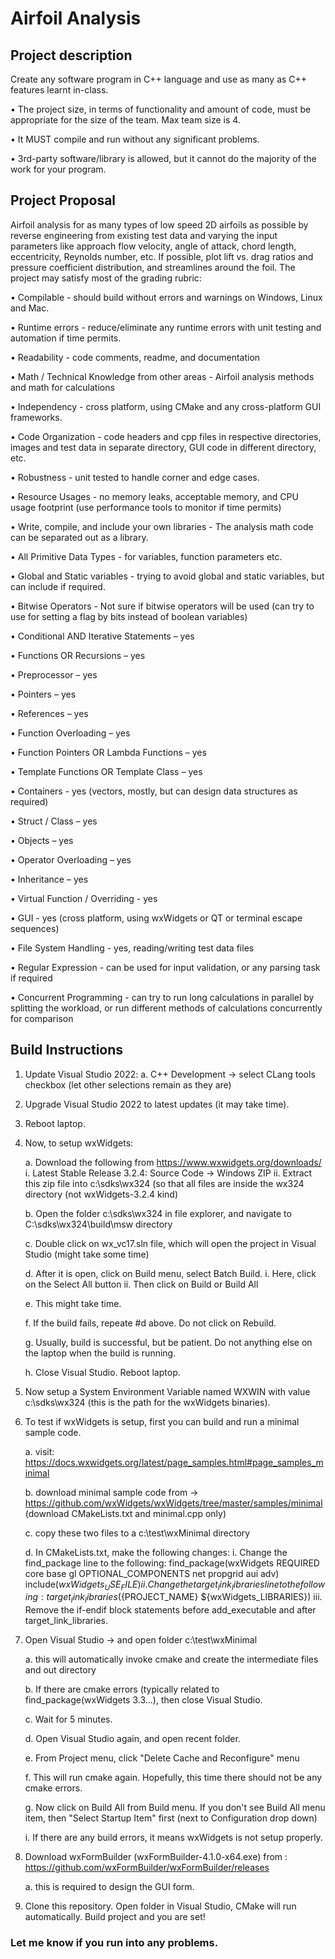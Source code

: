 # Airfoil Analysis

## Project description
Create any software program in C++ language and use as many as C++ features learnt in-class.

• The project size, in terms of functionality and amount of code, must be appropriate for the size of the team. Max team size is 4.

• It MUST compile and run without any significant problems.

• 3rd-party software/library is allowed, but it cannot do the majority of the work for your program.


## Project Proposal
Airfoil analysis for as many types of low speed 2D airfoils as possible by reverse engineering from existing test data and varying the input parameters like approach flow velocity, angle of attack, chord length, eccentricity, Reynolds number, etc. If possible, plot lift vs. drag ratios and pressure coefficient distribution, and streamlines around the foil. 
The project may satisfy most of the grading rubric:

•	Compilable - should build without errors and warnings on Windows, Linux and Mac.

•	Runtime errors - reduce/eliminate any runtime errors with unit testing and automation if time permits.

•	Readability - code comments, readme, and documentation

•	Math / Technical Knowledge from other areas - Airfoil analysis methods and math for calculations

•	Independency - cross platform, using CMake and any cross-platform GUI frameworks.

•	Code Organization - code headers and cpp files in respective directories, images and test data in separate directory, GUI code in different directory, etc.

•	Robustness - unit tested to handle corner and edge cases.

•	Resource Usages - no memory leaks, acceptable memory, and CPU usage footprint (use performance tools to monitor if time permits)

•	Write, compile, and include your own libraries - The analysis math code can be separated out as a library.

•	All Primitive Data Types - for variables, function parameters etc.

•	Global and Static variables - trying to avoid global and static variables, but can include if required.

•	Bitwise Operators - Not sure if bitwise operators will be used (can try to use for setting a flag by bits instead of boolean variables)

•	Conditional AND Iterative Statements – yes

•	Functions OR Recursions – yes

•	Preprocessor – yes

•	Pointers – yes

•	References – yes

•	Function Overloading – yes

•	Function Pointers OR Lambda Functions – yes

•	Template Functions OR Template Class – yes

•	Containers - yes (vectors, mostly, but can design data structures as required)

•	Struct / Class – yes

•	Objects – yes

•	Operator Overloading – yes

•	Inheritance – yes

•	Virtual Function / Overriding - yes

•	GUI - yes (cross platform, using wxWidgets or QT or terminal escape sequences)

•	File System Handling - yes, reading/writing test data files

•	Regular Expression - can be used for input validation, or any parsing task if required

•	Concurrent Programming - can try to run long calculations in parallel by splitting the workload, or run different methods of calculations concurrently for comparison


## Build Instructions
1. Update Visual Studio 2022:
	a.	C++ Development -> select CLang tools checkbox (let other selections remain as they are)

2.	Upgrade Visual Studio 2022 to latest updates (it may take time).

3.	Reboot laptop.

4.	Now, to setup wxWidgets:

	a.	Download the following from https://www.wxwidgets.org/downloads/
		i. Latest Stable Release 3.2.4: Source Code -> Windows ZIP
		ii. Extract this zip file into c:\sdks\wx324 (so that all files are inside the wx324 directory (not wxWidgets-3.2.4 kind)

	b.	Open the folder c:\sdks\wx324 in file explorer, and navigate to C:\sdks\wx324\build\msw directory

	c.	Double click on wx_vc17.sln file, which will open the project in Visual Studio (might take some time)

	d.	After it is open, click on Build menu, select Batch Build.
		i.	Here, click on the Select All button
		ii.	Then click on Build or Build All

	e.	This might take time.

	f.	If the build fails, repeate #d above. Do not click on Rebuild.

	g.	Usually, build is successful, but be patient. Do not anything else on the laptop when the build is running.

	h.	Close Visual Studio. Reboot laptop.


6.	Now setup a System Environment Variable named WXWIN with value c:\sdks\wx324 (this is the path for the wxWidgets binaries).

7.	To test if wxWidgets is setup, first you can build and run a minimal sample code.

	a. visit: https://docs.wxwidgets.org/latest/page_samples.html#page_samples_minimal

	b. download minimal sample code from -> https://github.com/wxWidgets/wxWidgets/tree/master/samples/minimal (download CMakeLists.txt and minimal.cpp only)

	c. copy these two files to a c:\test\wxMinimal directory

	d. In CMakeLists.txt, make the following changes:
		i. Change the find_package line to the following:
			find_package(wxWidgets REQUIRED core base gl OPTIONAL_COMPONENTS net propgrid aui adv)
			include(${wxWidgets_USE_FILE})
		ii. Change the target_link_libraries line to the following:
			target_link_libraries(${PROJECT_NAME} ${wxWidgets_LIBRARIES})
		iii. Remove the if-endif block statements before add_executable and after target_link_libraries.

	
9.	Open Visual Studio -> and open folder c:\test\wxMinimal

	a.	this will automatically invoke cmake and create the intermediate files and out directory

	b.	If there are cmake errors (typically related to find_package(wxWidgets 3.3...), then close Visual Studio.

	c.	Wait for 5 minutes.

	d.	Open Visual Studio again, and open recent folder.

	e.	From Project menu, click "Delete Cache and Reconfigure" menu

	f.	This will run cmake again. Hopefully, this time there should not be any cmake errors.

	g.	Now click on Build All from Build menu. If you don't see Build All menu item, then "Select Startup Item" first (next to Configuration drop down)

	i. 	If there are any build errors, it means wxWidgets is not setup properly.


11.	Download wxFormBuilder (wxFormBuilder-4.1.0-x64.exe) from : https://github.com/wxFormBuilder/wxFormBuilder/releases

	a.	this is required to design the GUI form.

13. Clone this repository. Open folder in Visual Studio, CMake will run automatically. Build project and you are set!

### Let me know if you run into any problems.
